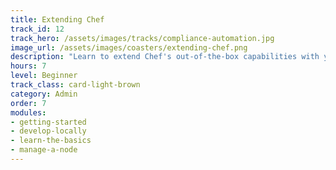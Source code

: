 ```yaml
---
title: Extending Chef
track_id: 12
track_hero: /assets/images/tracks/compliance-automation.jpg
image_url: /assets/images/coasters/extending-chef.png
description: "Learn to extend Chef's out-of-the-box capabilities with your own a la carte creations, like developing an Ohai plugin to collect a custom set of attributes or creating custom resources. Apply refactoring techniques that let you write multi-platform cookbooks."
hours: 7
level: Beginner
track_class: card-light-brown
category: Admin
order: 7
modules:
- getting-started
- develop-locally
- learn-the-basics
- manage-a-node
---
```

